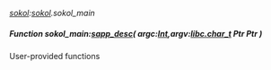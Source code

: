 _[sokol](../../modules/sokol/sokol-module.md):[sokol](../../modules/sokol/sokol-module.md).sokol\_main_
##### Function sokol\_main:[sapp_desc](../../modules/sokol/sokol-sapp_desc.md)( argc:[Int](../../modules/wonkey/wonkey-types-int.md),argv:[libc.char_t](../../modules/libc/libc-char_t.md) Ptr Ptr )
User-provided functions

